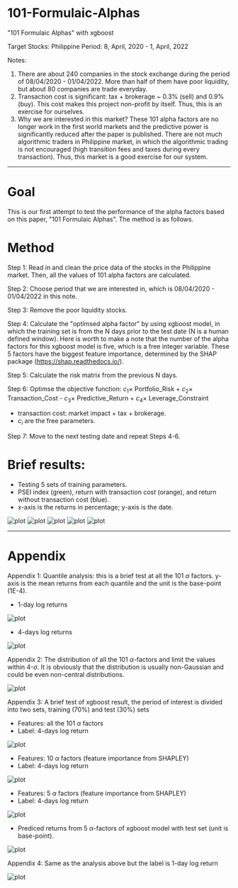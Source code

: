 # 101-Formulaic-Alphas
"101 Formulaic Alphas" with xgboost

Target Stocks: Philippine
Period: 8, April, 2020 - 1, April, 2022

Notes:
1. There are about 240 companies in the stock exchange during the period of 08/04/2020 - 01/04/2022. More than half of them have poor liquidity, but about 80 companies are trade everyday.
2. Transaction cost is significant: tax + brokerage ~ 0.3% (sell) and 0.9% (buy). This cost makes this project non-profit by itself. Thus, this is an exercise for ourselves.
3. Why we are interested in this market? These 101 alpha factors are no longer work in the first world markets and the predictive power is significantly reduced after the paper is published. There are not much algorithmic traders in Philippine market, in which the algorithmic trading is not encouraged (high transition fees and taxes during every transaction). Thus, this market is a good exercise for our system.

************************************************************************************

# Goal

This is our first attempt to test the performance of the alpha factors based on this paper, "101 Formulaic Alphas". The method is as follows.

# Method

Step 1: Read in and clean the price data of the stocks in the Philippine market. Then, all the values of 101 alpha factors are calculated.

Step 2: Choose period that we are interested in, which is 08/04/2020 - 01/04/2022 in this note.

Step 3: Remove the poor liquidity stocks.

Step 4: Calculate the "optimsed alpha factor" by using xgboost model, in which the training set is from the N days prior to the test date (N is a human defined window). Here is worth to make a note that the number of the alpha factors for this xgboost model is five, which is a free integer variable. These 5 factors have the biggest feature importance, determined by the SHAP package (https://shap.readthedocs.io/).

Step 5: Calculate the risk matrix from the previous N days.

Step 6: Optimse the objective function: $c_1 \times$ Portfolio_Risk + $c_2 \times$ Transaction_Cost - $c_3 \times$ Predictive_Return + $c_4 \times$ Leverage_Constraint
  * transaction cost: market impact + tax + brokerage.
  * $c_i$ are the free parameters.

Step 7: Move to the next testing date and repeat Steps 4-6.



# Brief results:
  * Testing 5 sets of training parameters.
  * PSEI index (green), return with transaction cost (orange), and return without transaction cost (blue).
  * x-axis is the returns in percentage; y-axis is the date.


![plot](./image/backtest_1.png)
![plot](./image/backtest_2.png)
![plot](./image/backtest_3.png)
![plot](./image/backtest_4.png)
![plot](./image/backtest_5.png)











*****************************************

# Appendix

Appendix 1: Quantile analysis: this is a brief test at all the 101 $\alpha$ factors. y-axis is the mean returns from each quantile and the unit is the base-point (1E-4).

* 1-day log returns

![plot](./image/quantile_return_1d.png)

* 4-days log returns

![plot](./image/quantile_return_4d.png)




Appendix 2: The distribution of all the 101 $\alpha$-factors and limit the values within 4-$\sigma$. It is obviously that the distribution is usually non-Gaussian and could be even non-central distributions.

![plot](./image/distribution.png)




Appendix 3: A brief test of xgboost result, the period of interest is divided into two sets, training (70%) and test (30%) sets
* Features: all the 101 $\alpha$ factors
* Label: 4-days log return

![plot](./image/training_101_factors.png)

* Features: 10 $\alpha$ factors (feature importance from SHAPLEY)
* Label: 4-days log return

![plot](./image/training_10_factors.png)

* Features: 5 $\alpha$ factors (feature importance from SHAPLEY)
* Label: 4-days log return

![plot](./image/training_5_factors.png)

* Prediced returns from 5 $\alpha$-factors of xgboost model with test set (unit is base-point).

![plot](./image/log_returns_4d.png)



Appendix 4: Same as the analysis above but the label is 1-day log return

![plot](./image/log_returns_1d_v2.png)
